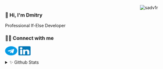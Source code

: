 <img src="https://github-readme-stats.vercel.app/api/top-langs?username=sadv1r&show_icons=true&layout=compact&theme=transparent" alt="sadv1r" align="right" />

### 👋 Hi, I'm Dmitry
Professional If-Else Developer


### 🤝🏻 Connect with me
<a href="https://t.me/sadv1r" target="blank"><img align="center" src="https://raw.githubusercontent.com/sadv1r/sadv1r/main/telegram.svg" alt="sadv1r" height="30" width="40" /></a>
<a href="https://linkedin.com/in/sadv1r" target="blank"><img align="center" src="https://raw.githubusercontent.com/sadv1r/sadv1r/main/linkedin.svg" alt="sadv1r" height="30" width="40" /></a>

<details>
  <summary>✨ Github Stats</summary>
  <br />
  <img align="left" alt="Sadv1r's Github Stats" src="https://github-readme-stats.vercel.app/api?username=sadv1r&show_icons=true&theme=transparent" />
</details>
